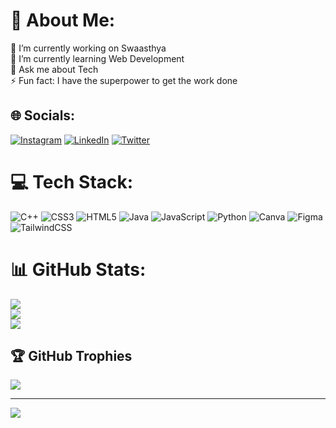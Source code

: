 # 💫 About Me:
🔭 I’m currently working on Swaasthya<br>🌱 I’m currently learning Web Development<br>💬 Ask me about Tech<br>⚡ Fun fact: I have the superpower to get the work done


## 🌐 Socials:
[![Instagram](https://img.shields.io/badge/Instagram-%23E4405F.svg?logo=Instagram&logoColor=white)](https://instagram.com/kushaldube) [![LinkedIn](https://img.shields.io/badge/LinkedIn-%230077B5.svg?logo=linkedin&logoColor=white)](https://linkedin.com/in/kushaldube) [![Twitter](https://img.shields.io/badge/Twitter-%231DA1F2.svg?logo=Twitter&logoColor=white)](https://twitter.com/kushaldube) 

# 💻 Tech Stack:
![C++](https://img.shields.io/badge/c++-%2300599C.svg?style=for-the-badge&logo=c%2B%2B&logoColor=white) ![CSS3](https://img.shields.io/badge/css3-%231572B6.svg?style=for-the-badge&logo=css3&logoColor=white) ![HTML5](https://img.shields.io/badge/html5-%23E34F26.svg?style=for-the-badge&logo=html5&logoColor=white) ![Java](https://img.shields.io/badge/java-%23ED8B00.svg?style=for-the-badge&logo=java&logoColor=white) ![JavaScript](https://img.shields.io/badge/javascript-%23323330.svg?style=for-the-badge&logo=javascript&logoColor=%23F7DF1E) ![Python](https://img.shields.io/badge/python-3670A0?style=for-the-badge&logo=python&logoColor=ffdd54) ![Canva](https://img.shields.io/badge/Canva-%2300C4CC.svg?style=for-the-badge&logo=Canva&logoColor=white) 	![Figma](https://img.shields.io/badge/figma-%23F24E1E.svg?style=for-the-badge&logo=figma&logoColor=white) ![TailwindCSS](https://img.shields.io/badge/tailwindcss-%2338B2AC.svg?style=for-the-badge&logo=tailwind-css&logoColor=white)
# 📊 GitHub Stats:
![](https://github-readme-stats.vercel.app/api?username=kushaldube&theme=dark&hide_border=true&include_all_commits=true&count_private=true)<br/>
![](https://github-readme-streak-stats.herokuapp.com/?user=kushaldube&theme=dark&hide_border=true)<br/>
![](https://github-readme-stats.vercel.app/api/top-langs/?username=kushaldube&theme=dark&hide_border=true&include_all_commits=true&count_private=true&layout=compact)

## 🏆 GitHub Trophies
![](https://github-profile-trophy.vercel.app/?username=kushaldube&theme=dracula&no-frame=true&no-bg=false&margin-w=4)

---
[![](https://visitcount.itsvg.in/api?id=kushaldube&icon=0&color=1)](https://visitcount.itsvg.in)

<!-- Proudly created with GPRM ( https://gprm.itsvg.in ) -->


<!--
**KushalDube/KushalDube** is a ✨ _special_ ✨ repository because its `README.md` (this file) appears on your GitHub profile.

Here are some ideas to get you started:

- 🔭 I’m currently working on ...
- 🌱 I’m currently learning ...
- 👯 I’m looking to collaborate on ...
- 🤔 I’m looking for help with ...
- 💬 Ask me about ...
- 📫 How to reach me: ...
- 😄 Pronouns: ...
- ⚡ Fun fact: ...
-->
